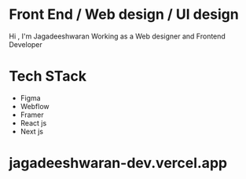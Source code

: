 # Front End / Web design / UI design # 

Hi , I'm Jagadeeshwaran 
Working as a Web designer and Frontend Developer 

# Tech STack #
- Figma
- Webflow
- Framer
- React js
- Next js


# jagadeeshwaran-dev.vercel.app #

